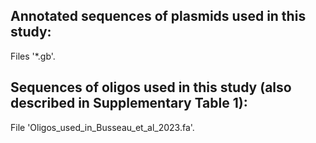 ## Annotated sequences of plasmids used in this study: ##

Files '\*.gb'.

## Sequences of oligos used in this study (also described in Supplementary Table 1): ##

File 'Oligos_used_in_Busseau_et_al_2023.fa'.

